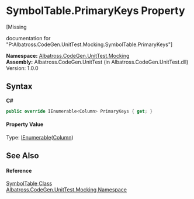 # SymbolTable.PrimaryKeys Property 
 

\[Missing <summary> documentation for "P:Albatross.CodeGen.UnitTest.Mocking.SymbolTable.PrimaryKeys"\]

**Namespace:**&nbsp;<a href="2f1780b3-a2c6-14ff-575d-ee99b7786f99">Albatross.CodeGen.UnitTest.Mocking</a><br />**Assembly:**&nbsp;Albatross.CodeGen.UnitTest (in Albatross.CodeGen.UnitTest.dll) Version: 1.0.0

## Syntax

**C#**<br />
``` C#
public override IEnumerable<Column> PrimaryKeys { get; }
```


#### Property Value
Type: <a href="http://msdn2.microsoft.com/en-us/library/9eekhta0" target="_blank">IEnumerable</a>(<a href="a6c6b2fc-9eae-2c87-8fee-557cb9b9d1d8">Column</a>)

## See Also


#### Reference
<a href="044c669d-f461-14d1-8276-1804c8628114">SymbolTable Class</a><br /><a href="2f1780b3-a2c6-14ff-575d-ee99b7786f99">Albatross.CodeGen.UnitTest.Mocking Namespace</a><br />